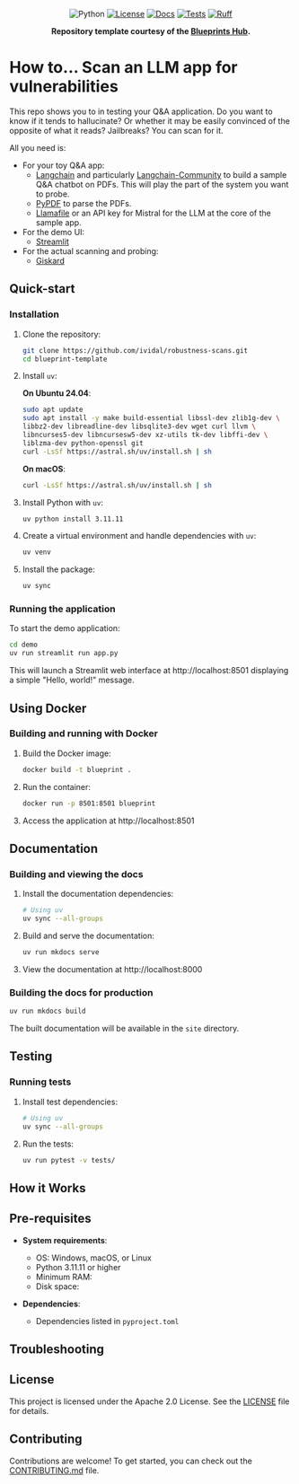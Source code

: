<div align="center">

![Python](https://img.shields.io/badge/Python-3.11.11%2B-blue)
[![License](https://img.shields.io/badge/license-Apache%202.0-blue.svg)](LICENSE)
[![Docs](https://github.com/ividal/robustness-scans/actions/workflows/docs.yaml/badge.svg)](https://github.com/ividal/robustness-scans/actions/workflows/docs.yaml/)
[![Tests](https://github.com/ividal/robustness-scans/actions/workflows/tests.yaml/badge.svg)](https://github.com/ividal/robustness-scans/actions/workflows/tests.yaml/)
[![Ruff](https://github.com/ividal/robustness-scans/actions/workflows/lint.yaml/badge.svg?label=Ruff)](https://github.com/ividal/robustness-scans/actions/workflows/lint.yaml/)

**Repository template courtesy of the [Blueprints Hub](https://developer-hub.mozilla.ai/).**

</div>

# How to... Scan an LLM app for vulnerabilities

This repo shows you to in testing your Q&A application. Do you want to know if it tends to hallucinate? Or whether it may be easily convinced of the opposite of what it reads? Jailbreaks? You can scan for it.

All you need is:
* For your toy Q&A app:
   * [Langchain](https://github.com/langchain-ai/langchain) and particularly [Langchain-Community](https://python.langchain.com/api_reference/community/index.html) to build a sample Q&A chatbot on PDFs. This will play the part of the system you want to probe.
   * [PyPDF](https://github.com/py-pdf/pypdf/) to parse the PDFs.
   * [Llamafile](https://github.com/Mozilla-Ocho/llamafile) or an API key for Mistral for the LLM at the core of the sample app.
* For the demo UI:
   * [Streamlit](https://streamlit.io/)
* For the actual scanning and probing:
   * [Giskard](https://github.com/Giskard-AI/giskard)


## Quick-start

### Installation

1. Clone the repository:
   ```bash
   git clone https://github.com/ividal/robustness-scans.git
   cd blueprint-template
   ```

2. Install `uv`:

   **On Ubuntu 24.04**:
   ```bash
   sudo apt update
   sudo apt install -y make build-essential libssl-dev zlib1g-dev \
   libbz2-dev libreadline-dev libsqlite3-dev wget curl llvm \
   libncurses5-dev libncursesw5-dev xz-utils tk-dev libffi-dev \
   liblzma-dev python-openssl git
   curl -LsSf https://astral.sh/uv/install.sh | sh
   ```

   **On macOS**:
   ```bash
   curl -LsSf https://astral.sh/uv/install.sh | sh
   ```

3. Install Python with `uv`:
   ```bash
   uv python install 3.11.11
   ```

4. Create a virtual environment and handle dependencies with `uv`:
   ```bash
   uv venv
   ```

5. Install the package:
   ```bash
   uv sync
   ```

### Running the application

To start the demo application:
```bash
cd demo
uv run streamlit run app.py
```

This will launch a Streamlit web interface at http://localhost:8501 displaying a simple "Hello, world!" message.

## Using Docker

### Building and running with Docker

1. Build the Docker image:
   ```bash
   docker build -t blueprint .
   ```

2. Run the container:
   ```bash
   docker run -p 8501:8501 blueprint
   ```

3. Access the application at http://localhost:8501

## Documentation

### Building and viewing the docs

1. Install the documentation dependencies:
   ```bash
   # Using uv
   uv sync --all-groups
   ```

2. Build and serve the documentation:
   ```bash
   uv run mkdocs serve
   ```

3. View the documentation at http://localhost:8000

### Building the docs for production

```bash
uv run mkdocs build
```

The built documentation will be available in the `site` directory.

## Testing

### Running tests

1. Install test dependencies:
   ```bash
   # Using uv
   uv sync --all-groups
   ```

2. Run the tests:
   ```bash
   uv run pytest -v tests/
   ```


## How it Works


## Pre-requisites

- **System requirements**:
  - OS: Windows, macOS, or Linux
  - Python 3.11.11 or higher
  - Minimum RAM:
  - Disk space:

- **Dependencies**:
  - Dependencies listed in `pyproject.toml`


## Troubleshooting


## License

This project is licensed under the Apache 2.0 License. See the [LICENSE](LICENSE) file for details.

## Contributing

Contributions are welcome! To get started, you can check out the [CONTRIBUTING.md](CONTRIBUTING.md) file.
